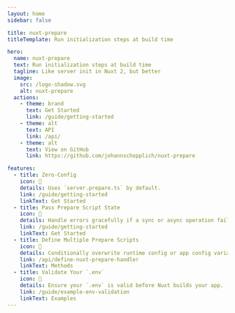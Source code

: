 ```yaml
---
layout: home
sidebar: false

title: nuxt-prepare
titleTemplate: Run initialization steps at build time

hero:
  name: nuxt-prepare
  text: Run initialization steps at build time
  tagline: Like server init in Nuxt 2, but better
  image:
    src: /logo-shadow.svg
    alt: nuxt-prepare
  actions:
    - theme: brand
      text: Get Started
      link: /guide/getting-started
    - theme: alt
      text: API
      link: /api/
    - theme: alt
      text: View on GitHub
      link: https://github.com/johannschopplich/nuxt-prepare

features:
  - title: Zero-Config
    icon: 🦦
    details: Uses `server.prepare.ts` by default.
    link: /guide/getting-started
    linkText: Get Started
  - title: Pass Prepare Script State
    icon: 🫴
    details: Handle errors gracefully if a sync or async operation fails.
    link: /guide/getting-started
    linkText: Get Started
  - title: Define Multiple Prepare Scripts
    icon: 🦾
    details: Conditionally overwrite runtime config or app config variables.
    link: /api/define-nuxt-prepare-handler
    linkText: Methods
  - title: Validate Your `.env`
    icon: 🦜
    details: Ensure your `.env` is valid before Nuxt builds your app.
    link: /guide/example-env-validation
    linkText: Examples
---
```

